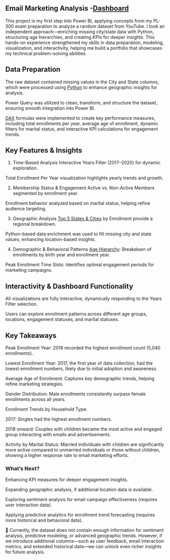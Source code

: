 ## Email Marketing Analysis -[Dashboard](https://github.com/Nagalakshmi-Pulivarthi/Power-BI/blob/main/Email%20Marketing%20Analysis/Vizs/Email%20Marketing_Viz.pdf)

This project is my first step into Power BI, applying concepts from my PL-300 exam preparation to analyze a random dataset from YouTube. I took an independent approach—enriching missing city/state data with Python, structuring age hierarchies, and creating KPIs for deeper insights. This hands-on experience strengthened my skills in data preparation, modeling, visualization, and interactivity, helping me build a portfolio that showcases my technical problem-solving abilities.

## Data Preparation
The raw dataset contained missing values in the City and State columns, which were processed using [Python](https://github.com/Nagalakshmi-Pulivarthi/Power-BI/blob/main/Email%20Marketing%20Analysis/scripts/City_generator.ipynb) to enhance geographic insights for analysis.

Power Query was utilized to clean, transform, and structure the dataset, ensuring smooth integration into Power BI.

[DAX](https://github.com/Nagalakshmi-Pulivarthi/Power-BI/blob/main/Email%20Marketing%20Analysis/scripts/Power_Query/doc.txt) formulas were implemented to create key performance measures, including total enrollments per year, average age of enrollment, dynamic filters for marital status, and interactive KPI calculations for engagement trends.

## Key Features & Insights
1. Time-Based Analysis
Interactive Years Filter (2017–2020) for dynamic exploration.

Total Enrollment Per Year visualization highlights yearly trends and growth.

2. Membership Status & Engagement
Active vs. Non-Active Members segmented by enrollment year.

Enrollment behavior analyzed based on marital status, helping refine audience targeting.

3. Geographic Analysis
[Top 5 States & Cities](https://github.com/Nagalakshmi-Pulivarthi/Power-BI/blob/main/Email%20Marketing%20Analysis/Vizs/top%20statesand%20cities.PNG) by Enrollment provide a regional breakdown.

Python-based data enrichment was used to fill missing city and state values, enhancing location-based insights.

4. Demographic & Behavioral Patterns
[Age Hierarchy](https://github.com/Nagalakshmi-Pulivarthi/Power-BI/blob/main/Email%20Marketing%20Analysis/Vizs/Age.PNG): Breakdown of enrollments by birth year and enrollment year.

Peak Enrollment Time Slots: Identifies optimal engagement periods for marketing campaigns.

## Interactivity & Dashboard Functionality
All visualizations are fully interactive, dynamically responding to the Years Filter selection.

Users can explore enrollment patterns across different age groups, locations, engagement statuses, and marital statuses.

## Key Takeaways
Peak Enrollment Year: 2018 recorded the highest enrollment count (5,040 enrollments).

Lowest Enrollment Year: 2017, the first year of data collection, had the lowest enrollment numbers, likely due to initial adoption and awareness.

Average Age of Enrollment: Captures key demographic trends, helping refine marketing strategies.

Gender Distribution: Male enrollments consistently surpass female enrollments across all years.

Enrollment Trends by Household Type:

2017: Singles had the highest enrollment numbers.

2018 onward: Couples with children became the most active and engaged group interacting with emails and advertisements.

Activity by Marital Status: Married individuals with children are significantly more active compared to unmarried individuals or those without children, showing a higher response rate to email marketing efforts.

### What’s Next?
Enhancing KPI measures for deeper engagement insights.

Expanding geographic analysis, if additional location data is available.

Exploring sentiment analysis for email campaign effectiveness (requires user interaction data).

Applying predictive analytics for enrollment trend forecasting (requires more historical and behavioral data).

📌 Currently, the dataset does not contain enough information for sentiment analysis, predictive modeling, or advanced geographic trends. However, if we introduce additional columns—such as user feedback, email interaction metrics, and extended historical data—we can unlock even richer insights for future analysis.

